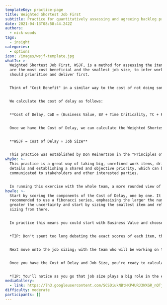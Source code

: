 ```yaml
---
templateKey: practice-page
title: Weighted Shortest Job First
subtitle: Practice for quantitatively assessing and agreeing backlog prioritisation
date: 2021-04-13T08:58:44.242Z
authors:
  - nick-woods
tags:
  - insight
categories: 
  - options
icon: /images/wsjf-template.jpg
whatIs: >-
  Weighted Shortest Job First, WSJF, is a method for assessing the items which
  are the most cost beneficial and the smallest job size, to infer work items we
  should prioritise and deliver first. 


  Think of "Cost Benefit" in a similar way to the cost of not doing something. If we decide NOT to fix something and it leads to significant damage, then the cost to fix it and the resulting damage has gone up over time. Or if we delay building something which would have generated income if it had been ready sooner, then the cost of NOT having that thing has increased over time. This could be the opportunity cost or the "Cost of Delay".


  We calculate the cost of delay as follows:


  **Cost of Delay, CoD = (Business Value, BV + Time Criticality, TC + Risk Reduction or Opportunity Enablement, RR/OE)**


  Once we have the Cost of Delay, we can calculate the Weighted Shortest Job First score by dividing this by the job size; therefore favouring the highly cost beneficial but smallest jobs first:


  **WSJF = Cost of Delay ÷ Job Size**


  This practice was established by Don Reinertson in the "Principles of Product Development Flow" as an evolution of the 'shortest job first' method used previously. It has been popularised in the Scaled Agile Framework methodology, supporting many of its guiding principles.
whyDo: >-
  This practice is a great way of taking big, unrefined work items, driving down
  details and establishing a shared and objective priority, which can be easily
  communicated to stakeholders and other interested parties.


  In running this exercise with the whole team, a more rounded view of the priority and sequencing is established; bringing the team closer to the urgency for working on particular items vs others.
howTo: >-
  Start by scoring the components of the Cost of Delay, one by one. It's
  recommended to use a fibonacci series, emphasising the larger the number the
  greater the uncertainty and start by sizing the smallest item and relatively
  sizing from there.


  In practice this means you could start with Business Value and choose the item on your list which you would consider the lowest, give this a score of 1. Then find the next smallest item, decide whether this is equally valuable or more valuable and then score it accordingly. Continue through the list and then move on to Time Criticality, then Risk Reduction or Opportunity Enablement. Once all these have been scored, you can sum the results to get the Cost of Delay for each item. 


  *TIP: Don't spent too long debating the exact scores of each item, this is helped along by sticking to the fibonacci series.*


  Next move onto the job sizing; with the team who will be working on these work items; similar to before, start with the item which is believed to be the smallest job size on the list and give this a 1, then relatively size other items on the list based on this.


  Once you have the Cost of Delay and Job Size, you're ready to calculate the Weighted Shortest Job First score. The higher the score, the higher the priority of the work item.


  *TIP: You'll notice as you go that job size plays a big role in the eventual prioritisation of work items. It may be useful to review your backlog when you have your scoring and see if the majority of the value from a work item is garnered from a smaller slice of the original backlog item.*
mediaGallery:
  - link: https://lh3.googleusercontent.com/SCSDiukNBtHKP4URJ3WXGR_nQTjK54O3Wqjj0dLmS4hdBikb6PwCZss41nVBzNHGw_NsOv8iHGLN-zKeH6txw2YfOQGY-EdqMhArK0g_FQTxqG4l1ztFCJ28BLKuniEZkIIxLITi
difficulty: moderate
participants: []
---
```

